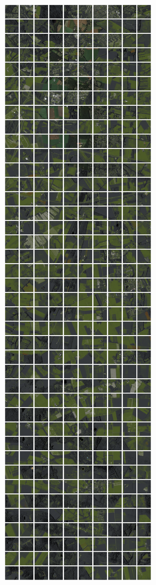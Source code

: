 <html>
<div>
<img src="https://github.com/HakkaTjakka/NL_TILE_MAP/blob/main/18/646/-1060/r.6460.-10600.png" height="44" width="44">
<img src="https://github.com/HakkaTjakka/NL_TILE_MAP/blob/main/18/646/-1060/r.6461.-10600.png" height="44" width="44">
<img src="https://github.com/HakkaTjakka/NL_TILE_MAP/blob/main/18/646/-1060/r.6462.-10600.png" height="44" width="44">
<img src="https://github.com/HakkaTjakka/NL_TILE_MAP/blob/main/18/646/-1060/r.6463.-10600.png" height="44" width="44">
<img src="https://github.com/HakkaTjakka/NL_TILE_MAP/blob/main/18/646/-1060/r.6464.-10600.png" height="44" width="44">
<img src="https://github.com/HakkaTjakka/NL_TILE_MAP/blob/main/18/646/-1060/r.6465.-10600.png" height="44" width="44">
<img src="https://github.com/HakkaTjakka/NL_TILE_MAP/blob/main/18/646/-1060/r.6466.-10600.png" height="44" width="44">
<img src="https://github.com/HakkaTjakka/NL_TILE_MAP/blob/main/18/646/-1060/r.6467.-10600.png" height="44" width="44">
<img src="https://github.com/HakkaTjakka/NL_TILE_MAP/blob/main/18/646/-1060/r.6468.-10600.png" height="44" width="44">
<img src="https://github.com/HakkaTjakka/NL_TILE_MAP/blob/main/18/646/-1060/r.6469.-10600.png" height="44" width="44">
<img src="https://github.com/HakkaTjakka/NL_TILE_MAP/blob/main/18/647/-1060/r.6470.-10600.png" height="44" width="44">
<img src="https://github.com/HakkaTjakka/NL_TILE_MAP/blob/main/18/647/-1060/r.6471.-10600.png" height="44" width="44">
<img src="https://github.com/HakkaTjakka/NL_TILE_MAP/blob/main/18/647/-1060/r.6472.-10600.png" height="44" width="44">
<img src="https://github.com/HakkaTjakka/NL_TILE_MAP/blob/main/18/647/-1060/r.6473.-10600.png" height="44" width="44">
<img src="https://github.com/HakkaTjakka/NL_TILE_MAP/blob/main/18/647/-1060/r.6474.-10600.png" height="44" width="44">
<img src="https://github.com/HakkaTjakka/NL_TILE_MAP/blob/main/18/647/-1060/r.6475.-10600.png" height="44" width="44">
<img src="https://github.com/HakkaTjakka/NL_TILE_MAP/blob/main/18/647/-1060/r.6476.-10600.png" height="44" width="44">
<img src="https://github.com/HakkaTjakka/NL_TILE_MAP/blob/main/18/647/-1060/r.6477.-10600.png" height="44" width="44">
<img src="https://github.com/HakkaTjakka/NL_TILE_MAP/blob/main/18/647/-1060/r.6478.-10600.png" height="44" width="44">
<img src="https://github.com/HakkaTjakka/NL_TILE_MAP/blob/main/18/647/-1060/r.6479.-10600.png" height="44" width="44">
<br>
<img src="https://github.com/HakkaTjakka/NL_TILE_MAP/blob/main/18/646/-1060/r.6460.-10599.png" height="44" width="44">
<img src="https://github.com/HakkaTjakka/NL_TILE_MAP/blob/main/18/646/-1060/r.6461.-10599.png" height="44" width="44">
<img src="https://github.com/HakkaTjakka/NL_TILE_MAP/blob/main/18/646/-1060/r.6462.-10599.png" height="44" width="44">
<img src="https://github.com/HakkaTjakka/NL_TILE_MAP/blob/main/18/646/-1060/r.6463.-10599.png" height="44" width="44">
<img src="https://github.com/HakkaTjakka/NL_TILE_MAP/blob/main/18/646/-1060/r.6464.-10599.png" height="44" width="44">
<img src="https://github.com/HakkaTjakka/NL_TILE_MAP/blob/main/18/646/-1060/r.6465.-10599.png" height="44" width="44">
<img src="https://github.com/HakkaTjakka/NL_TILE_MAP/blob/main/18/646/-1060/r.6466.-10599.png" height="44" width="44">
<img src="https://github.com/HakkaTjakka/NL_TILE_MAP/blob/main/18/646/-1060/r.6467.-10599.png" height="44" width="44">
<img src="https://github.com/HakkaTjakka/NL_TILE_MAP/blob/main/18/646/-1060/r.6468.-10599.png" height="44" width="44">
<img src="https://github.com/HakkaTjakka/NL_TILE_MAP/blob/main/18/646/-1060/r.6469.-10599.png" height="44" width="44">
<img src="https://github.com/HakkaTjakka/NL_TILE_MAP/blob/main/18/647/-1060/r.6470.-10599.png" height="44" width="44">
<img src="https://github.com/HakkaTjakka/NL_TILE_MAP/blob/main/18/647/-1060/r.6471.-10599.png" height="44" width="44">
<img src="https://github.com/HakkaTjakka/NL_TILE_MAP/blob/main/18/647/-1060/r.6472.-10599.png" height="44" width="44">
<img src="https://github.com/HakkaTjakka/NL_TILE_MAP/blob/main/18/647/-1060/r.6473.-10599.png" height="44" width="44">
<img src="https://github.com/HakkaTjakka/NL_TILE_MAP/blob/main/18/647/-1060/r.6474.-10599.png" height="44" width="44">
<img src="https://github.com/HakkaTjakka/NL_TILE_MAP/blob/main/18/647/-1060/r.6475.-10599.png" height="44" width="44">
<img src="https://github.com/HakkaTjakka/NL_TILE_MAP/blob/main/18/647/-1060/r.6476.-10599.png" height="44" width="44">
<img src="https://github.com/HakkaTjakka/NL_TILE_MAP/blob/main/18/647/-1060/r.6477.-10599.png" height="44" width="44">
<img src="https://github.com/HakkaTjakka/NL_TILE_MAP/blob/main/18/647/-1060/r.6478.-10599.png" height="44" width="44">
<img src="https://github.com/HakkaTjakka/NL_TILE_MAP/blob/main/18/647/-1060/r.6479.-10599.png" height="44" width="44">
<br>
<img src="https://github.com/HakkaTjakka/NL_TILE_MAP/blob/main/18/646/-1060/r.6460.-10598.png" height="44" width="44">
<img src="https://github.com/HakkaTjakka/NL_TILE_MAP/blob/main/18/646/-1060/r.6461.-10598.png" height="44" width="44">
<img src="https://github.com/HakkaTjakka/NL_TILE_MAP/blob/main/18/646/-1060/r.6462.-10598.png" height="44" width="44">
<img src="https://github.com/HakkaTjakka/NL_TILE_MAP/blob/main/18/646/-1060/r.6463.-10598.png" height="44" width="44">
<img src="https://github.com/HakkaTjakka/NL_TILE_MAP/blob/main/18/646/-1060/r.6464.-10598.png" height="44" width="44">
<img src="https://github.com/HakkaTjakka/NL_TILE_MAP/blob/main/18/646/-1060/r.6465.-10598.png" height="44" width="44">
<img src="https://github.com/HakkaTjakka/NL_TILE_MAP/blob/main/18/646/-1060/r.6466.-10598.png" height="44" width="44">
<img src="https://github.com/HakkaTjakka/NL_TILE_MAP/blob/main/18/646/-1060/r.6467.-10598.png" height="44" width="44">
<img src="https://github.com/HakkaTjakka/NL_TILE_MAP/blob/main/18/646/-1060/r.6468.-10598.png" height="44" width="44">
<img src="https://github.com/HakkaTjakka/NL_TILE_MAP/blob/main/18/646/-1060/r.6469.-10598.png" height="44" width="44">
<img src="https://github.com/HakkaTjakka/NL_TILE_MAP/blob/main/18/647/-1060/r.6470.-10598.png" height="44" width="44">
<img src="https://github.com/HakkaTjakka/NL_TILE_MAP/blob/main/18/647/-1060/r.6471.-10598.png" height="44" width="44">
<img src="https://github.com/HakkaTjakka/NL_TILE_MAP/blob/main/18/647/-1060/r.6472.-10598.png" height="44" width="44">
<img src="https://github.com/HakkaTjakka/NL_TILE_MAP/blob/main/18/647/-1060/r.6473.-10598.png" height="44" width="44">
<img src="https://github.com/HakkaTjakka/NL_TILE_MAP/blob/main/18/647/-1060/r.6474.-10598.png" height="44" width="44">
<img src="https://github.com/HakkaTjakka/NL_TILE_MAP/blob/main/18/647/-1060/r.6475.-10598.png" height="44" width="44">
<img src="https://github.com/HakkaTjakka/NL_TILE_MAP/blob/main/18/647/-1060/r.6476.-10598.png" height="44" width="44">
<img src="https://github.com/HakkaTjakka/NL_TILE_MAP/blob/main/18/647/-1060/r.6477.-10598.png" height="44" width="44">
<img src="https://github.com/HakkaTjakka/NL_TILE_MAP/blob/main/18/647/-1060/r.6478.-10598.png" height="44" width="44">
<img src="https://github.com/HakkaTjakka/NL_TILE_MAP/blob/main/18/647/-1060/r.6479.-10598.png" height="44" width="44">
<br>
<img src="https://github.com/HakkaTjakka/NL_TILE_MAP/blob/main/18/646/-1060/r.6460.-10597.png" height="44" width="44">
<img src="https://github.com/HakkaTjakka/NL_TILE_MAP/blob/main/18/646/-1060/r.6461.-10597.png" height="44" width="44">
<img src="https://github.com/HakkaTjakka/NL_TILE_MAP/blob/main/18/646/-1060/r.6462.-10597.png" height="44" width="44">
<img src="https://github.com/HakkaTjakka/NL_TILE_MAP/blob/main/18/646/-1060/r.6463.-10597.png" height="44" width="44">
<img src="https://github.com/HakkaTjakka/NL_TILE_MAP/blob/main/18/646/-1060/r.6464.-10597.png" height="44" width="44">
<img src="https://github.com/HakkaTjakka/NL_TILE_MAP/blob/main/18/646/-1060/r.6465.-10597.png" height="44" width="44">
<img src="https://github.com/HakkaTjakka/NL_TILE_MAP/blob/main/18/646/-1060/r.6466.-10597.png" height="44" width="44">
<img src="https://github.com/HakkaTjakka/NL_TILE_MAP/blob/main/18/646/-1060/r.6467.-10597.png" height="44" width="44">
<img src="https://github.com/HakkaTjakka/NL_TILE_MAP/blob/main/18/646/-1060/r.6468.-10597.png" height="44" width="44">
<img src="https://github.com/HakkaTjakka/NL_TILE_MAP/blob/main/18/646/-1060/r.6469.-10597.png" height="44" width="44">
<img src="https://github.com/HakkaTjakka/NL_TILE_MAP/blob/main/18/647/-1060/r.6470.-10597.png" height="44" width="44">
<img src="https://github.com/HakkaTjakka/NL_TILE_MAP/blob/main/18/647/-1060/r.6471.-10597.png" height="44" width="44">
<img src="https://github.com/HakkaTjakka/NL_TILE_MAP/blob/main/18/647/-1060/r.6472.-10597.png" height="44" width="44">
<img src="https://github.com/HakkaTjakka/NL_TILE_MAP/blob/main/18/647/-1060/r.6473.-10597.png" height="44" width="44">
<img src="https://github.com/HakkaTjakka/NL_TILE_MAP/blob/main/18/647/-1060/r.6474.-10597.png" height="44" width="44">
<img src="https://github.com/HakkaTjakka/NL_TILE_MAP/blob/main/18/647/-1060/r.6475.-10597.png" height="44" width="44">
<img src="https://github.com/HakkaTjakka/NL_TILE_MAP/blob/main/18/647/-1060/r.6476.-10597.png" height="44" width="44">
<img src="https://github.com/HakkaTjakka/NL_TILE_MAP/blob/main/18/647/-1060/r.6477.-10597.png" height="44" width="44">
<img src="https://github.com/HakkaTjakka/NL_TILE_MAP/blob/main/18/647/-1060/r.6478.-10597.png" height="44" width="44">
<img src="https://github.com/HakkaTjakka/NL_TILE_MAP/blob/main/18/647/-1060/r.6479.-10597.png" height="44" width="44">
<br>
<img src="https://github.com/HakkaTjakka/NL_TILE_MAP/blob/main/18/646/-1060/r.6460.-10596.png" height="44" width="44">
<img src="https://github.com/HakkaTjakka/NL_TILE_MAP/blob/main/18/646/-1060/r.6461.-10596.png" height="44" width="44">
<img src="https://github.com/HakkaTjakka/NL_TILE_MAP/blob/main/18/646/-1060/r.6462.-10596.png" height="44" width="44">
<img src="https://github.com/HakkaTjakka/NL_TILE_MAP/blob/main/18/646/-1060/r.6463.-10596.png" height="44" width="44">
<img src="https://github.com/HakkaTjakka/NL_TILE_MAP/blob/main/18/646/-1060/r.6464.-10596.png" height="44" width="44">
<img src="https://github.com/HakkaTjakka/NL_TILE_MAP/blob/main/18/646/-1060/r.6465.-10596.png" height="44" width="44">
<img src="https://github.com/HakkaTjakka/NL_TILE_MAP/blob/main/18/646/-1060/r.6466.-10596.png" height="44" width="44">
<img src="https://github.com/HakkaTjakka/NL_TILE_MAP/blob/main/18/646/-1060/r.6467.-10596.png" height="44" width="44">
<img src="https://github.com/HakkaTjakka/NL_TILE_MAP/blob/main/18/646/-1060/r.6468.-10596.png" height="44" width="44">
<img src="https://github.com/HakkaTjakka/NL_TILE_MAP/blob/main/18/646/-1060/r.6469.-10596.png" height="44" width="44">
<img src="https://github.com/HakkaTjakka/NL_TILE_MAP/blob/main/18/647/-1060/r.6470.-10596.png" height="44" width="44">
<img src="https://github.com/HakkaTjakka/NL_TILE_MAP/blob/main/18/647/-1060/r.6471.-10596.png" height="44" width="44">
<img src="https://github.com/HakkaTjakka/NL_TILE_MAP/blob/main/18/647/-1060/r.6472.-10596.png" height="44" width="44">
<img src="https://github.com/HakkaTjakka/NL_TILE_MAP/blob/main/18/647/-1060/r.6473.-10596.png" height="44" width="44">
<img src="https://github.com/HakkaTjakka/NL_TILE_MAP/blob/main/18/647/-1060/r.6474.-10596.png" height="44" width="44">
<img src="https://github.com/HakkaTjakka/NL_TILE_MAP/blob/main/18/647/-1060/r.6475.-10596.png" height="44" width="44">
<img src="https://github.com/HakkaTjakka/NL_TILE_MAP/blob/main/18/647/-1060/r.6476.-10596.png" height="44" width="44">
<img src="https://github.com/HakkaTjakka/NL_TILE_MAP/blob/main/18/647/-1060/r.6477.-10596.png" height="44" width="44">
<img src="https://github.com/HakkaTjakka/NL_TILE_MAP/blob/main/18/647/-1060/r.6478.-10596.png" height="44" width="44">
<img src="https://github.com/HakkaTjakka/NL_TILE_MAP/blob/main/18/647/-1060/r.6479.-10596.png" height="44" width="44">
<br>
<img src="https://github.com/HakkaTjakka/NL_TILE_MAP/blob/main/18/646/-1060/r.6460.-10595.png" height="44" width="44">
<img src="https://github.com/HakkaTjakka/NL_TILE_MAP/blob/main/18/646/-1060/r.6461.-10595.png" height="44" width="44">
<img src="https://github.com/HakkaTjakka/NL_TILE_MAP/blob/main/18/646/-1060/r.6462.-10595.png" height="44" width="44">
<img src="https://github.com/HakkaTjakka/NL_TILE_MAP/blob/main/18/646/-1060/r.6463.-10595.png" height="44" width="44">
<img src="https://github.com/HakkaTjakka/NL_TILE_MAP/blob/main/18/646/-1060/r.6464.-10595.png" height="44" width="44">
<img src="https://github.com/HakkaTjakka/NL_TILE_MAP/blob/main/18/646/-1060/r.6465.-10595.png" height="44" width="44">
<img src="https://github.com/HakkaTjakka/NL_TILE_MAP/blob/main/18/646/-1060/r.6466.-10595.png" height="44" width="44">
<img src="https://github.com/HakkaTjakka/NL_TILE_MAP/blob/main/18/646/-1060/r.6467.-10595.png" height="44" width="44">
<img src="https://github.com/HakkaTjakka/NL_TILE_MAP/blob/main/18/646/-1060/r.6468.-10595.png" height="44" width="44">
<img src="https://github.com/HakkaTjakka/NL_TILE_MAP/blob/main/18/646/-1060/r.6469.-10595.png" height="44" width="44">
<img src="https://github.com/HakkaTjakka/NL_TILE_MAP/blob/main/18/647/-1060/r.6470.-10595.png" height="44" width="44">
<img src="https://github.com/HakkaTjakka/NL_TILE_MAP/blob/main/18/647/-1060/r.6471.-10595.png" height="44" width="44">
<img src="https://github.com/HakkaTjakka/NL_TILE_MAP/blob/main/18/647/-1060/r.6472.-10595.png" height="44" width="44">
<img src="https://github.com/HakkaTjakka/NL_TILE_MAP/blob/main/18/647/-1060/r.6473.-10595.png" height="44" width="44">
<img src="https://github.com/HakkaTjakka/NL_TILE_MAP/blob/main/18/647/-1060/r.6474.-10595.png" height="44" width="44">
<img src="https://github.com/HakkaTjakka/NL_TILE_MAP/blob/main/18/647/-1060/r.6475.-10595.png" height="44" width="44">
<img src="https://github.com/HakkaTjakka/NL_TILE_MAP/blob/main/18/647/-1060/r.6476.-10595.png" height="44" width="44">
<img src="https://github.com/HakkaTjakka/NL_TILE_MAP/blob/main/18/647/-1060/r.6477.-10595.png" height="44" width="44">
<img src="https://github.com/HakkaTjakka/NL_TILE_MAP/blob/main/18/647/-1060/r.6478.-10595.png" height="44" width="44">
<img src="https://github.com/HakkaTjakka/NL_TILE_MAP/blob/main/18/647/-1060/r.6479.-10595.png" height="44" width="44">
<br>
<img src="https://github.com/HakkaTjakka/NL_TILE_MAP/blob/main/18/646/-1060/r.6460.-10594.png" height="44" width="44">
<img src="https://github.com/HakkaTjakka/NL_TILE_MAP/blob/main/18/646/-1060/r.6461.-10594.png" height="44" width="44">
<img src="https://github.com/HakkaTjakka/NL_TILE_MAP/blob/main/18/646/-1060/r.6462.-10594.png" height="44" width="44">
<img src="https://github.com/HakkaTjakka/NL_TILE_MAP/blob/main/18/646/-1060/r.6463.-10594.png" height="44" width="44">
<img src="https://github.com/HakkaTjakka/NL_TILE_MAP/blob/main/18/646/-1060/r.6464.-10594.png" height="44" width="44">
<img src="https://github.com/HakkaTjakka/NL_TILE_MAP/blob/main/18/646/-1060/r.6465.-10594.png" height="44" width="44">
<img src="https://github.com/HakkaTjakka/NL_TILE_MAP/blob/main/18/646/-1060/r.6466.-10594.png" height="44" width="44">
<img src="https://github.com/HakkaTjakka/NL_TILE_MAP/blob/main/18/646/-1060/r.6467.-10594.png" height="44" width="44">
<img src="https://github.com/HakkaTjakka/NL_TILE_MAP/blob/main/18/646/-1060/r.6468.-10594.png" height="44" width="44">
<img src="https://github.com/HakkaTjakka/NL_TILE_MAP/blob/main/18/646/-1060/r.6469.-10594.png" height="44" width="44">
<img src="https://github.com/HakkaTjakka/NL_TILE_MAP/blob/main/18/647/-1060/r.6470.-10594.png" height="44" width="44">
<img src="https://github.com/HakkaTjakka/NL_TILE_MAP/blob/main/18/647/-1060/r.6471.-10594.png" height="44" width="44">
<img src="https://github.com/HakkaTjakka/NL_TILE_MAP/blob/main/18/647/-1060/r.6472.-10594.png" height="44" width="44">
<img src="https://github.com/HakkaTjakka/NL_TILE_MAP/blob/main/18/647/-1060/r.6473.-10594.png" height="44" width="44">
<img src="https://github.com/HakkaTjakka/NL_TILE_MAP/blob/main/18/647/-1060/r.6474.-10594.png" height="44" width="44">
<img src="https://github.com/HakkaTjakka/NL_TILE_MAP/blob/main/18/647/-1060/r.6475.-10594.png" height="44" width="44">
<img src="https://github.com/HakkaTjakka/NL_TILE_MAP/blob/main/18/647/-1060/r.6476.-10594.png" height="44" width="44">
<img src="https://github.com/HakkaTjakka/NL_TILE_MAP/blob/main/18/647/-1060/r.6477.-10594.png" height="44" width="44">
<img src="https://github.com/HakkaTjakka/NL_TILE_MAP/blob/main/18/647/-1060/r.6478.-10594.png" height="44" width="44">
<img src="https://github.com/HakkaTjakka/NL_TILE_MAP/blob/main/18/647/-1060/r.6479.-10594.png" height="44" width="44">
<br>
<img src="https://github.com/HakkaTjakka/NL_TILE_MAP/blob/main/18/646/-1060/r.6460.-10593.png" height="44" width="44">
<img src="https://github.com/HakkaTjakka/NL_TILE_MAP/blob/main/18/646/-1060/r.6461.-10593.png" height="44" width="44">
<img src="https://github.com/HakkaTjakka/NL_TILE_MAP/blob/main/18/646/-1060/r.6462.-10593.png" height="44" width="44">
<img src="https://github.com/HakkaTjakka/NL_TILE_MAP/blob/main/18/646/-1060/r.6463.-10593.png" height="44" width="44">
<img src="https://github.com/HakkaTjakka/NL_TILE_MAP/blob/main/18/646/-1060/r.6464.-10593.png" height="44" width="44">
<img src="https://github.com/HakkaTjakka/NL_TILE_MAP/blob/main/18/646/-1060/r.6465.-10593.png" height="44" width="44">
<img src="https://github.com/HakkaTjakka/NL_TILE_MAP/blob/main/18/646/-1060/r.6466.-10593.png" height="44" width="44">
<img src="https://github.com/HakkaTjakka/NL_TILE_MAP/blob/main/18/646/-1060/r.6467.-10593.png" height="44" width="44">
<img src="https://github.com/HakkaTjakka/NL_TILE_MAP/blob/main/18/646/-1060/r.6468.-10593.png" height="44" width="44">
<img src="https://github.com/HakkaTjakka/NL_TILE_MAP/blob/main/18/646/-1060/r.6469.-10593.png" height="44" width="44">
<img src="https://github.com/HakkaTjakka/NL_TILE_MAP/blob/main/18/647/-1060/r.6470.-10593.png" height="44" width="44">
<img src="https://github.com/HakkaTjakka/NL_TILE_MAP/blob/main/18/647/-1060/r.6471.-10593.png" height="44" width="44">
<img src="https://github.com/HakkaTjakka/NL_TILE_MAP/blob/main/18/647/-1060/r.6472.-10593.png" height="44" width="44">
<img src="https://github.com/HakkaTjakka/NL_TILE_MAP/blob/main/18/647/-1060/r.6473.-10593.png" height="44" width="44">
<img src="https://github.com/HakkaTjakka/NL_TILE_MAP/blob/main/18/647/-1060/r.6474.-10593.png" height="44" width="44">
<img src="https://github.com/HakkaTjakka/NL_TILE_MAP/blob/main/18/647/-1060/r.6475.-10593.png" height="44" width="44">
<img src="https://github.com/HakkaTjakka/NL_TILE_MAP/blob/main/18/647/-1060/r.6476.-10593.png" height="44" width="44">
<img src="https://github.com/HakkaTjakka/NL_TILE_MAP/blob/main/18/647/-1060/r.6477.-10593.png" height="44" width="44">
<img src="https://github.com/HakkaTjakka/NL_TILE_MAP/blob/main/18/647/-1060/r.6478.-10593.png" height="44" width="44">
<img src="https://github.com/HakkaTjakka/NL_TILE_MAP/blob/main/18/647/-1060/r.6479.-10593.png" height="44" width="44">
<br>
<img src="https://github.com/HakkaTjakka/NL_TILE_MAP/blob/main/18/646/-1060/r.6460.-10592.png" height="44" width="44">
<img src="https://github.com/HakkaTjakka/NL_TILE_MAP/blob/main/18/646/-1060/r.6461.-10592.png" height="44" width="44">
<img src="https://github.com/HakkaTjakka/NL_TILE_MAP/blob/main/18/646/-1060/r.6462.-10592.png" height="44" width="44">
<img src="https://github.com/HakkaTjakka/NL_TILE_MAP/blob/main/18/646/-1060/r.6463.-10592.png" height="44" width="44">
<img src="https://github.com/HakkaTjakka/NL_TILE_MAP/blob/main/18/646/-1060/r.6464.-10592.png" height="44" width="44">
<img src="https://github.com/HakkaTjakka/NL_TILE_MAP/blob/main/18/646/-1060/r.6465.-10592.png" height="44" width="44">
<img src="https://github.com/HakkaTjakka/NL_TILE_MAP/blob/main/18/646/-1060/r.6466.-10592.png" height="44" width="44">
<img src="https://github.com/HakkaTjakka/NL_TILE_MAP/blob/main/18/646/-1060/r.6467.-10592.png" height="44" width="44">
<img src="https://github.com/HakkaTjakka/NL_TILE_MAP/blob/main/18/646/-1060/r.6468.-10592.png" height="44" width="44">
<img src="https://github.com/HakkaTjakka/NL_TILE_MAP/blob/main/18/646/-1060/r.6469.-10592.png" height="44" width="44">
<img src="https://github.com/HakkaTjakka/NL_TILE_MAP/blob/main/18/647/-1060/r.6470.-10592.png" height="44" width="44">
<img src="https://github.com/HakkaTjakka/NL_TILE_MAP/blob/main/18/647/-1060/r.6471.-10592.png" height="44" width="44">
<img src="https://github.com/HakkaTjakka/NL_TILE_MAP/blob/main/18/647/-1060/r.6472.-10592.png" height="44" width="44">
<img src="https://github.com/HakkaTjakka/NL_TILE_MAP/blob/main/18/647/-1060/r.6473.-10592.png" height="44" width="44">
<img src="https://github.com/HakkaTjakka/NL_TILE_MAP/blob/main/18/647/-1060/r.6474.-10592.png" height="44" width="44">
<img src="https://github.com/HakkaTjakka/NL_TILE_MAP/blob/main/18/647/-1060/r.6475.-10592.png" height="44" width="44">
<img src="https://github.com/HakkaTjakka/NL_TILE_MAP/blob/main/18/647/-1060/r.6476.-10592.png" height="44" width="44">
<img src="https://github.com/HakkaTjakka/NL_TILE_MAP/blob/main/18/647/-1060/r.6477.-10592.png" height="44" width="44">
<img src="https://github.com/HakkaTjakka/NL_TILE_MAP/blob/main/18/647/-1060/r.6478.-10592.png" height="44" width="44">
<img src="https://github.com/HakkaTjakka/NL_TILE_MAP/blob/main/18/647/-1060/r.6479.-10592.png" height="44" width="44">
<br>
<img src="https://github.com/HakkaTjakka/NL_TILE_MAP/blob/main/18/646/-1060/r.6460.-10591.png" height="44" width="44">
<img src="https://github.com/HakkaTjakka/NL_TILE_MAP/blob/main/18/646/-1060/r.6461.-10591.png" height="44" width="44">
<img src="https://github.com/HakkaTjakka/NL_TILE_MAP/blob/main/18/646/-1060/r.6462.-10591.png" height="44" width="44">
<img src="https://github.com/HakkaTjakka/NL_TILE_MAP/blob/main/18/646/-1060/r.6463.-10591.png" height="44" width="44">
<img src="https://github.com/HakkaTjakka/NL_TILE_MAP/blob/main/18/646/-1060/r.6464.-10591.png" height="44" width="44">
<img src="https://github.com/HakkaTjakka/NL_TILE_MAP/blob/main/18/646/-1060/r.6465.-10591.png" height="44" width="44">
<img src="https://github.com/HakkaTjakka/NL_TILE_MAP/blob/main/18/646/-1060/r.6466.-10591.png" height="44" width="44">
<img src="https://github.com/HakkaTjakka/NL_TILE_MAP/blob/main/18/646/-1060/r.6467.-10591.png" height="44" width="44">
<img src="https://github.com/HakkaTjakka/NL_TILE_MAP/blob/main/18/646/-1060/r.6468.-10591.png" height="44" width="44">
<img src="https://github.com/HakkaTjakka/NL_TILE_MAP/blob/main/18/646/-1060/r.6469.-10591.png" height="44" width="44">
<img src="https://github.com/HakkaTjakka/NL_TILE_MAP/blob/main/18/647/-1060/r.6470.-10591.png" height="44" width="44">
<img src="https://github.com/HakkaTjakka/NL_TILE_MAP/blob/main/18/647/-1060/r.6471.-10591.png" height="44" width="44">
<img src="https://github.com/HakkaTjakka/NL_TILE_MAP/blob/main/18/647/-1060/r.6472.-10591.png" height="44" width="44">
<img src="https://github.com/HakkaTjakka/NL_TILE_MAP/blob/main/18/647/-1060/r.6473.-10591.png" height="44" width="44">
<img src="https://github.com/HakkaTjakka/NL_TILE_MAP/blob/main/18/647/-1060/r.6474.-10591.png" height="44" width="44">
<img src="https://github.com/HakkaTjakka/NL_TILE_MAP/blob/main/18/647/-1060/r.6475.-10591.png" height="44" width="44">
<img src="https://github.com/HakkaTjakka/NL_TILE_MAP/blob/main/18/647/-1060/r.6476.-10591.png" height="44" width="44">
<img src="https://github.com/HakkaTjakka/NL_TILE_MAP/blob/main/18/647/-1060/r.6477.-10591.png" height="44" width="44">
<img src="https://github.com/HakkaTjakka/NL_TILE_MAP/blob/main/18/647/-1060/r.6478.-10591.png" height="44" width="44">
<img src="https://github.com/HakkaTjakka/NL_TILE_MAP/blob/main/18/647/-1060/r.6479.-10591.png" height="44" width="44">
<br>
<img src="https://github.com/HakkaTjakka/NL_TILE_MAP/blob/main/18/646/-1059/r.6460.-10590.png" height="44" width="44">
<img src="https://github.com/HakkaTjakka/NL_TILE_MAP/blob/main/18/646/-1059/r.6461.-10590.png" height="44" width="44">
<img src="https://github.com/HakkaTjakka/NL_TILE_MAP/blob/main/18/646/-1059/r.6462.-10590.png" height="44" width="44">
<img src="https://github.com/HakkaTjakka/NL_TILE_MAP/blob/main/18/646/-1059/r.6463.-10590.png" height="44" width="44">
<img src="https://github.com/HakkaTjakka/NL_TILE_MAP/blob/main/18/646/-1059/r.6464.-10590.png" height="44" width="44">
<img src="https://github.com/HakkaTjakka/NL_TILE_MAP/blob/main/18/646/-1059/r.6465.-10590.png" height="44" width="44">
<img src="https://github.com/HakkaTjakka/NL_TILE_MAP/blob/main/18/646/-1059/r.6466.-10590.png" height="44" width="44">
<img src="https://github.com/HakkaTjakka/NL_TILE_MAP/blob/main/18/646/-1059/r.6467.-10590.png" height="44" width="44">
<img src="https://github.com/HakkaTjakka/NL_TILE_MAP/blob/main/18/646/-1059/r.6468.-10590.png" height="44" width="44">
<img src="https://github.com/HakkaTjakka/NL_TILE_MAP/blob/main/18/646/-1059/r.6469.-10590.png" height="44" width="44">
<img src="https://github.com/HakkaTjakka/NL_TILE_MAP/blob/main/18/647/-1059/r.6470.-10590.png" height="44" width="44">
<img src="https://github.com/HakkaTjakka/NL_TILE_MAP/blob/main/18/647/-1059/r.6471.-10590.png" height="44" width="44">
<img src="https://github.com/HakkaTjakka/NL_TILE_MAP/blob/main/18/647/-1059/r.6472.-10590.png" height="44" width="44">
<img src="https://github.com/HakkaTjakka/NL_TILE_MAP/blob/main/18/647/-1059/r.6473.-10590.png" height="44" width="44">
<img src="https://github.com/HakkaTjakka/NL_TILE_MAP/blob/main/18/647/-1059/r.6474.-10590.png" height="44" width="44">
<img src="https://github.com/HakkaTjakka/NL_TILE_MAP/blob/main/18/647/-1059/r.6475.-10590.png" height="44" width="44">
<img src="https://github.com/HakkaTjakka/NL_TILE_MAP/blob/main/18/647/-1059/r.6476.-10590.png" height="44" width="44">
<img src="https://github.com/HakkaTjakka/NL_TILE_MAP/blob/main/18/647/-1059/r.6477.-10590.png" height="44" width="44">
<img src="https://github.com/HakkaTjakka/NL_TILE_MAP/blob/main/18/647/-1059/r.6478.-10590.png" height="44" width="44">
<img src="https://github.com/HakkaTjakka/NL_TILE_MAP/blob/main/18/647/-1059/r.6479.-10590.png" height="44" width="44">
<br>
<img src="https://github.com/HakkaTjakka/NL_TILE_MAP/blob/main/18/646/-1059/r.6460.-10589.png" height="44" width="44">
<img src="https://github.com/HakkaTjakka/NL_TILE_MAP/blob/main/18/646/-1059/r.6461.-10589.png" height="44" width="44">
<img src="https://github.com/HakkaTjakka/NL_TILE_MAP/blob/main/18/646/-1059/r.6462.-10589.png" height="44" width="44">
<img src="https://github.com/HakkaTjakka/NL_TILE_MAP/blob/main/18/646/-1059/r.6463.-10589.png" height="44" width="44">
<img src="https://github.com/HakkaTjakka/NL_TILE_MAP/blob/main/18/646/-1059/r.6464.-10589.png" height="44" width="44">
<img src="https://github.com/HakkaTjakka/NL_TILE_MAP/blob/main/18/646/-1059/r.6465.-10589.png" height="44" width="44">
<img src="https://github.com/HakkaTjakka/NL_TILE_MAP/blob/main/18/646/-1059/r.6466.-10589.png" height="44" width="44">
<img src="https://github.com/HakkaTjakka/NL_TILE_MAP/blob/main/18/646/-1059/r.6467.-10589.png" height="44" width="44">
<img src="https://github.com/HakkaTjakka/NL_TILE_MAP/blob/main/18/646/-1059/r.6468.-10589.png" height="44" width="44">
<img src="https://github.com/HakkaTjakka/NL_TILE_MAP/blob/main/18/646/-1059/r.6469.-10589.png" height="44" width="44">
<img src="https://github.com/HakkaTjakka/NL_TILE_MAP/blob/main/18/647/-1059/r.6470.-10589.png" height="44" width="44">
<img src="https://github.com/HakkaTjakka/NL_TILE_MAP/blob/main/18/647/-1059/r.6471.-10589.png" height="44" width="44">
<img src="https://github.com/HakkaTjakka/NL_TILE_MAP/blob/main/18/647/-1059/r.6472.-10589.png" height="44" width="44">
<img src="https://github.com/HakkaTjakka/NL_TILE_MAP/blob/main/18/647/-1059/r.6473.-10589.png" height="44" width="44">
<img src="https://github.com/HakkaTjakka/NL_TILE_MAP/blob/main/18/647/-1059/r.6474.-10589.png" height="44" width="44">
<img src="https://github.com/HakkaTjakka/NL_TILE_MAP/blob/main/18/647/-1059/r.6475.-10589.png" height="44" width="44">
<img src="https://github.com/HakkaTjakka/NL_TILE_MAP/blob/main/18/647/-1059/r.6476.-10589.png" height="44" width="44">
<img src="https://github.com/HakkaTjakka/NL_TILE_MAP/blob/main/18/647/-1059/r.6477.-10589.png" height="44" width="44">
<img src="https://github.com/HakkaTjakka/NL_TILE_MAP/blob/main/18/647/-1059/r.6478.-10589.png" height="44" width="44">
<img src="https://github.com/HakkaTjakka/NL_TILE_MAP/blob/main/18/647/-1059/r.6479.-10589.png" height="44" width="44">
<br>
<img src="https://github.com/HakkaTjakka/NL_TILE_MAP/blob/main/18/646/-1059/r.6460.-10588.png" height="44" width="44">
<img src="https://github.com/HakkaTjakka/NL_TILE_MAP/blob/main/18/646/-1059/r.6461.-10588.png" height="44" width="44">
<img src="https://github.com/HakkaTjakka/NL_TILE_MAP/blob/main/18/646/-1059/r.6462.-10588.png" height="44" width="44">
<img src="https://github.com/HakkaTjakka/NL_TILE_MAP/blob/main/18/646/-1059/r.6463.-10588.png" height="44" width="44">
<img src="https://github.com/HakkaTjakka/NL_TILE_MAP/blob/main/18/646/-1059/r.6464.-10588.png" height="44" width="44">
<img src="https://github.com/HakkaTjakka/NL_TILE_MAP/blob/main/18/646/-1059/r.6465.-10588.png" height="44" width="44">
<img src="https://github.com/HakkaTjakka/NL_TILE_MAP/blob/main/18/646/-1059/r.6466.-10588.png" height="44" width="44">
<img src="https://github.com/HakkaTjakka/NL_TILE_MAP/blob/main/18/646/-1059/r.6467.-10588.png" height="44" width="44">
<img src="https://github.com/HakkaTjakka/NL_TILE_MAP/blob/main/18/646/-1059/r.6468.-10588.png" height="44" width="44">
<img src="https://github.com/HakkaTjakka/NL_TILE_MAP/blob/main/18/646/-1059/r.6469.-10588.png" height="44" width="44">
<img src="https://github.com/HakkaTjakka/NL_TILE_MAP/blob/main/18/647/-1059/r.6470.-10588.png" height="44" width="44">
<img src="https://github.com/HakkaTjakka/NL_TILE_MAP/blob/main/18/647/-1059/r.6471.-10588.png" height="44" width="44">
<img src="https://github.com/HakkaTjakka/NL_TILE_MAP/blob/main/18/647/-1059/r.6472.-10588.png" height="44" width="44">
<img src="https://github.com/HakkaTjakka/NL_TILE_MAP/blob/main/18/647/-1059/r.6473.-10588.png" height="44" width="44">
<img src="https://github.com/HakkaTjakka/NL_TILE_MAP/blob/main/18/647/-1059/r.6474.-10588.png" height="44" width="44">
<img src="https://github.com/HakkaTjakka/NL_TILE_MAP/blob/main/18/647/-1059/r.6475.-10588.png" height="44" width="44">
<img src="https://github.com/HakkaTjakka/NL_TILE_MAP/blob/main/18/647/-1059/r.6476.-10588.png" height="44" width="44">
<img src="https://github.com/HakkaTjakka/NL_TILE_MAP/blob/main/18/647/-1059/r.6477.-10588.png" height="44" width="44">
<img src="https://github.com/HakkaTjakka/NL_TILE_MAP/blob/main/18/647/-1059/r.6478.-10588.png" height="44" width="44">
<img src="https://github.com/HakkaTjakka/NL_TILE_MAP/blob/main/18/647/-1059/r.6479.-10588.png" height="44" width="44">
<br>
<img src="https://github.com/HakkaTjakka/NL_TILE_MAP/blob/main/18/646/-1059/r.6460.-10587.png" height="44" width="44">
<img src="https://github.com/HakkaTjakka/NL_TILE_MAP/blob/main/18/646/-1059/r.6461.-10587.png" height="44" width="44">
<img src="https://github.com/HakkaTjakka/NL_TILE_MAP/blob/main/18/646/-1059/r.6462.-10587.png" height="44" width="44">
<img src="https://github.com/HakkaTjakka/NL_TILE_MAP/blob/main/18/646/-1059/r.6463.-10587.png" height="44" width="44">
<img src="https://github.com/HakkaTjakka/NL_TILE_MAP/blob/main/18/646/-1059/r.6464.-10587.png" height="44" width="44">
<img src="https://github.com/HakkaTjakka/NL_TILE_MAP/blob/main/18/646/-1059/r.6465.-10587.png" height="44" width="44">
<img src="https://github.com/HakkaTjakka/NL_TILE_MAP/blob/main/18/646/-1059/r.6466.-10587.png" height="44" width="44">
<img src="https://github.com/HakkaTjakka/NL_TILE_MAP/blob/main/18/646/-1059/r.6467.-10587.png" height="44" width="44">
<img src="https://github.com/HakkaTjakka/NL_TILE_MAP/blob/main/18/646/-1059/r.6468.-10587.png" height="44" width="44">
<img src="https://github.com/HakkaTjakka/NL_TILE_MAP/blob/main/18/646/-1059/r.6469.-10587.png" height="44" width="44">
<img src="https://github.com/HakkaTjakka/NL_TILE_MAP/blob/main/18/647/-1059/r.6470.-10587.png" height="44" width="44">
<img src="https://github.com/HakkaTjakka/NL_TILE_MAP/blob/main/18/647/-1059/r.6471.-10587.png" height="44" width="44">
<img src="https://github.com/HakkaTjakka/NL_TILE_MAP/blob/main/18/647/-1059/r.6472.-10587.png" height="44" width="44">
<img src="https://github.com/HakkaTjakka/NL_TILE_MAP/blob/main/18/647/-1059/r.6473.-10587.png" height="44" width="44">
<img src="https://github.com/HakkaTjakka/NL_TILE_MAP/blob/main/18/647/-1059/r.6474.-10587.png" height="44" width="44">
<img src="https://github.com/HakkaTjakka/NL_TILE_MAP/blob/main/18/647/-1059/r.6475.-10587.png" height="44" width="44">
<img src="https://github.com/HakkaTjakka/NL_TILE_MAP/blob/main/18/647/-1059/r.6476.-10587.png" height="44" width="44">
<img src="https://github.com/HakkaTjakka/NL_TILE_MAP/blob/main/18/647/-1059/r.6477.-10587.png" height="44" width="44">
<img src="https://github.com/HakkaTjakka/NL_TILE_MAP/blob/main/18/647/-1059/r.6478.-10587.png" height="44" width="44">
<img src="https://github.com/HakkaTjakka/NL_TILE_MAP/blob/main/18/647/-1059/r.6479.-10587.png" height="44" width="44">
<br>
<img src="https://github.com/HakkaTjakka/NL_TILE_MAP/blob/main/18/646/-1059/r.6460.-10586.png" height="44" width="44">
<img src="https://github.com/HakkaTjakka/NL_TILE_MAP/blob/main/18/646/-1059/r.6461.-10586.png" height="44" width="44">
<img src="https://github.com/HakkaTjakka/NL_TILE_MAP/blob/main/18/646/-1059/r.6462.-10586.png" height="44" width="44">
<img src="https://github.com/HakkaTjakka/NL_TILE_MAP/blob/main/18/646/-1059/r.6463.-10586.png" height="44" width="44">
<img src="https://github.com/HakkaTjakka/NL_TILE_MAP/blob/main/18/646/-1059/r.6464.-10586.png" height="44" width="44">
<img src="https://github.com/HakkaTjakka/NL_TILE_MAP/blob/main/18/646/-1059/r.6465.-10586.png" height="44" width="44">
<img src="https://github.com/HakkaTjakka/NL_TILE_MAP/blob/main/18/646/-1059/r.6466.-10586.png" height="44" width="44">
<img src="https://github.com/HakkaTjakka/NL_TILE_MAP/blob/main/18/646/-1059/r.6467.-10586.png" height="44" width="44">
<img src="https://github.com/HakkaTjakka/NL_TILE_MAP/blob/main/18/646/-1059/r.6468.-10586.png" height="44" width="44">
<img src="https://github.com/HakkaTjakka/NL_TILE_MAP/blob/main/18/646/-1059/r.6469.-10586.png" height="44" width="44">
<img src="https://github.com/HakkaTjakka/NL_TILE_MAP/blob/main/18/647/-1059/r.6470.-10586.png" height="44" width="44">
<img src="https://github.com/HakkaTjakka/NL_TILE_MAP/blob/main/18/647/-1059/r.6471.-10586.png" height="44" width="44">
<img src="https://github.com/HakkaTjakka/NL_TILE_MAP/blob/main/18/647/-1059/r.6472.-10586.png" height="44" width="44">
<img src="https://github.com/HakkaTjakka/NL_TILE_MAP/blob/main/18/647/-1059/r.6473.-10586.png" height="44" width="44">
<img src="https://github.com/HakkaTjakka/NL_TILE_MAP/blob/main/18/647/-1059/r.6474.-10586.png" height="44" width="44">
<img src="https://github.com/HakkaTjakka/NL_TILE_MAP/blob/main/18/647/-1059/r.6475.-10586.png" height="44" width="44">
<img src="https://github.com/HakkaTjakka/NL_TILE_MAP/blob/main/18/647/-1059/r.6476.-10586.png" height="44" width="44">
<img src="https://github.com/HakkaTjakka/NL_TILE_MAP/blob/main/18/647/-1059/r.6477.-10586.png" height="44" width="44">
<img src="https://github.com/HakkaTjakka/NL_TILE_MAP/blob/main/18/647/-1059/r.6478.-10586.png" height="44" width="44">
<img src="https://github.com/HakkaTjakka/NL_TILE_MAP/blob/main/18/647/-1059/r.6479.-10586.png" height="44" width="44">
<br>
<img src="https://github.com/HakkaTjakka/NL_TILE_MAP/blob/main/18/646/-1059/r.6460.-10585.png" height="44" width="44">
<img src="https://github.com/HakkaTjakka/NL_TILE_MAP/blob/main/18/646/-1059/r.6461.-10585.png" height="44" width="44">
<img src="https://github.com/HakkaTjakka/NL_TILE_MAP/blob/main/18/646/-1059/r.6462.-10585.png" height="44" width="44">
<img src="https://github.com/HakkaTjakka/NL_TILE_MAP/blob/main/18/646/-1059/r.6463.-10585.png" height="44" width="44">
<img src="https://github.com/HakkaTjakka/NL_TILE_MAP/blob/main/18/646/-1059/r.6464.-10585.png" height="44" width="44">
<img src="https://github.com/HakkaTjakka/NL_TILE_MAP/blob/main/18/646/-1059/r.6465.-10585.png" height="44" width="44">
<img src="https://github.com/HakkaTjakka/NL_TILE_MAP/blob/main/18/646/-1059/r.6466.-10585.png" height="44" width="44">
<img src="https://github.com/HakkaTjakka/NL_TILE_MAP/blob/main/18/646/-1059/r.6467.-10585.png" height="44" width="44">
<img src="https://github.com/HakkaTjakka/NL_TILE_MAP/blob/main/18/646/-1059/r.6468.-10585.png" height="44" width="44">
<img src="https://github.com/HakkaTjakka/NL_TILE_MAP/blob/main/18/646/-1059/r.6469.-10585.png" height="44" width="44">
<img src="https://github.com/HakkaTjakka/NL_TILE_MAP/blob/main/18/647/-1059/r.6470.-10585.png" height="44" width="44">
<img src="https://github.com/HakkaTjakka/NL_TILE_MAP/blob/main/18/647/-1059/r.6471.-10585.png" height="44" width="44">
<img src="https://github.com/HakkaTjakka/NL_TILE_MAP/blob/main/18/647/-1059/r.6472.-10585.png" height="44" width="44">
<img src="https://github.com/HakkaTjakka/NL_TILE_MAP/blob/main/18/647/-1059/r.6473.-10585.png" height="44" width="44">
<img src="https://github.com/HakkaTjakka/NL_TILE_MAP/blob/main/18/647/-1059/r.6474.-10585.png" height="44" width="44">
<img src="https://github.com/HakkaTjakka/NL_TILE_MAP/blob/main/18/647/-1059/r.6475.-10585.png" height="44" width="44">
<img src="https://github.com/HakkaTjakka/NL_TILE_MAP/blob/main/18/647/-1059/r.6476.-10585.png" height="44" width="44">
<img src="https://github.com/HakkaTjakka/NL_TILE_MAP/blob/main/18/647/-1059/r.6477.-10585.png" height="44" width="44">
<img src="https://github.com/HakkaTjakka/NL_TILE_MAP/blob/main/18/647/-1059/r.6478.-10585.png" height="44" width="44">
<img src="https://github.com/HakkaTjakka/NL_TILE_MAP/blob/main/18/647/-1059/r.6479.-10585.png" height="44" width="44">
<br>
<img src="https://github.com/HakkaTjakka/NL_TILE_MAP/blob/main/18/646/-1059/r.6460.-10584.png" height="44" width="44">
<img src="https://github.com/HakkaTjakka/NL_TILE_MAP/blob/main/18/646/-1059/r.6461.-10584.png" height="44" width="44">
<img src="https://github.com/HakkaTjakka/NL_TILE_MAP/blob/main/18/646/-1059/r.6462.-10584.png" height="44" width="44">
<img src="https://github.com/HakkaTjakka/NL_TILE_MAP/blob/main/18/646/-1059/r.6463.-10584.png" height="44" width="44">
<img src="https://github.com/HakkaTjakka/NL_TILE_MAP/blob/main/18/646/-1059/r.6464.-10584.png" height="44" width="44">
<img src="https://github.com/HakkaTjakka/NL_TILE_MAP/blob/main/18/646/-1059/r.6465.-10584.png" height="44" width="44">
<img src="https://github.com/HakkaTjakka/NL_TILE_MAP/blob/main/18/646/-1059/r.6466.-10584.png" height="44" width="44">
<img src="https://github.com/HakkaTjakka/NL_TILE_MAP/blob/main/18/646/-1059/r.6467.-10584.png" height="44" width="44">
<img src="https://github.com/HakkaTjakka/NL_TILE_MAP/blob/main/18/646/-1059/r.6468.-10584.png" height="44" width="44">
<img src="https://github.com/HakkaTjakka/NL_TILE_MAP/blob/main/18/646/-1059/r.6469.-10584.png" height="44" width="44">
<img src="https://github.com/HakkaTjakka/NL_TILE_MAP/blob/main/18/647/-1059/r.6470.-10584.png" height="44" width="44">
<img src="https://github.com/HakkaTjakka/NL_TILE_MAP/blob/main/18/647/-1059/r.6471.-10584.png" height="44" width="44">
<img src="https://github.com/HakkaTjakka/NL_TILE_MAP/blob/main/18/647/-1059/r.6472.-10584.png" height="44" width="44">
<img src="https://github.com/HakkaTjakka/NL_TILE_MAP/blob/main/18/647/-1059/r.6473.-10584.png" height="44" width="44">
<img src="https://github.com/HakkaTjakka/NL_TILE_MAP/blob/main/18/647/-1059/r.6474.-10584.png" height="44" width="44">
<img src="https://github.com/HakkaTjakka/NL_TILE_MAP/blob/main/18/647/-1059/r.6475.-10584.png" height="44" width="44">
<img src="https://github.com/HakkaTjakka/NL_TILE_MAP/blob/main/18/647/-1059/r.6476.-10584.png" height="44" width="44">
<img src="https://github.com/HakkaTjakka/NL_TILE_MAP/blob/main/18/647/-1059/r.6477.-10584.png" height="44" width="44">
<img src="https://github.com/HakkaTjakka/NL_TILE_MAP/blob/main/18/647/-1059/r.6478.-10584.png" height="44" width="44">
<img src="https://github.com/HakkaTjakka/NL_TILE_MAP/blob/main/18/647/-1059/r.6479.-10584.png" height="44" width="44">
<br>
<img src="https://github.com/HakkaTjakka/NL_TILE_MAP/blob/main/18/646/-1059/r.6460.-10583.png" height="44" width="44">
<img src="https://github.com/HakkaTjakka/NL_TILE_MAP/blob/main/18/646/-1059/r.6461.-10583.png" height="44" width="44">
<img src="https://github.com/HakkaTjakka/NL_TILE_MAP/blob/main/18/646/-1059/r.6462.-10583.png" height="44" width="44">
<img src="https://github.com/HakkaTjakka/NL_TILE_MAP/blob/main/18/646/-1059/r.6463.-10583.png" height="44" width="44">
<img src="https://github.com/HakkaTjakka/NL_TILE_MAP/blob/main/18/646/-1059/r.6464.-10583.png" height="44" width="44">
<img src="https://github.com/HakkaTjakka/NL_TILE_MAP/blob/main/18/646/-1059/r.6465.-10583.png" height="44" width="44">
<img src="https://github.com/HakkaTjakka/NL_TILE_MAP/blob/main/18/646/-1059/r.6466.-10583.png" height="44" width="44">
<img src="https://github.com/HakkaTjakka/NL_TILE_MAP/blob/main/18/646/-1059/r.6467.-10583.png" height="44" width="44">
<img src="https://github.com/HakkaTjakka/NL_TILE_MAP/blob/main/18/646/-1059/r.6468.-10583.png" height="44" width="44">
<img src="https://github.com/HakkaTjakka/NL_TILE_MAP/blob/main/18/646/-1059/r.6469.-10583.png" height="44" width="44">
<img src="https://github.com/HakkaTjakka/NL_TILE_MAP/blob/main/18/647/-1059/r.6470.-10583.png" height="44" width="44">
<img src="https://github.com/HakkaTjakka/NL_TILE_MAP/blob/main/18/647/-1059/r.6471.-10583.png" height="44" width="44">
<img src="https://github.com/HakkaTjakka/NL_TILE_MAP/blob/main/18/647/-1059/r.6472.-10583.png" height="44" width="44">
<img src="https://github.com/HakkaTjakka/NL_TILE_MAP/blob/main/18/647/-1059/r.6473.-10583.png" height="44" width="44">
<img src="https://github.com/HakkaTjakka/NL_TILE_MAP/blob/main/18/647/-1059/r.6474.-10583.png" height="44" width="44">
<img src="https://github.com/HakkaTjakka/NL_TILE_MAP/blob/main/18/647/-1059/r.6475.-10583.png" height="44" width="44">
<img src="https://github.com/HakkaTjakka/NL_TILE_MAP/blob/main/18/647/-1059/r.6476.-10583.png" height="44" width="44">
<img src="https://github.com/HakkaTjakka/NL_TILE_MAP/blob/main/18/647/-1059/r.6477.-10583.png" height="44" width="44">
<img src="https://github.com/HakkaTjakka/NL_TILE_MAP/blob/main/18/647/-1059/r.6478.-10583.png" height="44" width="44">
<img src="https://github.com/HakkaTjakka/NL_TILE_MAP/blob/main/18/647/-1059/r.6479.-10583.png" height="44" width="44">
<br>
<img src="https://github.com/HakkaTjakka/NL_TILE_MAP/blob/main/18/646/-1059/r.6460.-10582.png" height="44" width="44">
<img src="https://github.com/HakkaTjakka/NL_TILE_MAP/blob/main/18/646/-1059/r.6461.-10582.png" height="44" width="44">
<img src="https://github.com/HakkaTjakka/NL_TILE_MAP/blob/main/18/646/-1059/r.6462.-10582.png" height="44" width="44">
<img src="https://github.com/HakkaTjakka/NL_TILE_MAP/blob/main/18/646/-1059/r.6463.-10582.png" height="44" width="44">
<img src="https://github.com/HakkaTjakka/NL_TILE_MAP/blob/main/18/646/-1059/r.6464.-10582.png" height="44" width="44">
<img src="https://github.com/HakkaTjakka/NL_TILE_MAP/blob/main/18/646/-1059/r.6465.-10582.png" height="44" width="44">
<img src="https://github.com/HakkaTjakka/NL_TILE_MAP/blob/main/18/646/-1059/r.6466.-10582.png" height="44" width="44">
<img src="https://github.com/HakkaTjakka/NL_TILE_MAP/blob/main/18/646/-1059/r.6467.-10582.png" height="44" width="44">
<img src="https://github.com/HakkaTjakka/NL_TILE_MAP/blob/main/18/646/-1059/r.6468.-10582.png" height="44" width="44">
<img src="https://github.com/HakkaTjakka/NL_TILE_MAP/blob/main/18/646/-1059/r.6469.-10582.png" height="44" width="44">
<img src="https://github.com/HakkaTjakka/NL_TILE_MAP/blob/main/18/647/-1059/r.6470.-10582.png" height="44" width="44">
<img src="https://github.com/HakkaTjakka/NL_TILE_MAP/blob/main/18/647/-1059/r.6471.-10582.png" height="44" width="44">
<img src="https://github.com/HakkaTjakka/NL_TILE_MAP/blob/main/18/647/-1059/r.6472.-10582.png" height="44" width="44">
<img src="https://github.com/HakkaTjakka/NL_TILE_MAP/blob/main/18/647/-1059/r.6473.-10582.png" height="44" width="44">
<img src="https://github.com/HakkaTjakka/NL_TILE_MAP/blob/main/18/647/-1059/r.6474.-10582.png" height="44" width="44">
<img src="https://github.com/HakkaTjakka/NL_TILE_MAP/blob/main/18/647/-1059/r.6475.-10582.png" height="44" width="44">
<img src="https://github.com/HakkaTjakka/NL_TILE_MAP/blob/main/18/647/-1059/r.6476.-10582.png" height="44" width="44">
<img src="https://github.com/HakkaTjakka/NL_TILE_MAP/blob/main/18/647/-1059/r.6477.-10582.png" height="44" width="44">
<img src="https://github.com/HakkaTjakka/NL_TILE_MAP/blob/main/18/647/-1059/r.6478.-10582.png" height="44" width="44">
<img src="https://github.com/HakkaTjakka/NL_TILE_MAP/blob/main/18/647/-1059/r.6479.-10582.png" height="44" width="44">
<br>
<img src="https://github.com/HakkaTjakka/NL_TILE_MAP/blob/main/18/646/-1059/r.6460.-10581.png" height="44" width="44">
<img src="https://github.com/HakkaTjakka/NL_TILE_MAP/blob/main/18/646/-1059/r.6461.-10581.png" height="44" width="44">
<img src="https://github.com/HakkaTjakka/NL_TILE_MAP/blob/main/18/646/-1059/r.6462.-10581.png" height="44" width="44">
<img src="https://github.com/HakkaTjakka/NL_TILE_MAP/blob/main/18/646/-1059/r.6463.-10581.png" height="44" width="44">
<img src="https://github.com/HakkaTjakka/NL_TILE_MAP/blob/main/18/646/-1059/r.6464.-10581.png" height="44" width="44">
<img src="https://github.com/HakkaTjakka/NL_TILE_MAP/blob/main/18/646/-1059/r.6465.-10581.png" height="44" width="44">
<img src="https://github.com/HakkaTjakka/NL_TILE_MAP/blob/main/18/646/-1059/r.6466.-10581.png" height="44" width="44">
<img src="https://github.com/HakkaTjakka/NL_TILE_MAP/blob/main/18/646/-1059/r.6467.-10581.png" height="44" width="44">
<img src="https://github.com/HakkaTjakka/NL_TILE_MAP/blob/main/18/646/-1059/r.6468.-10581.png" height="44" width="44">
<img src="https://github.com/HakkaTjakka/NL_TILE_MAP/blob/main/18/646/-1059/r.6469.-10581.png" height="44" width="44">
<img src="https://github.com/HakkaTjakka/NL_TILE_MAP/blob/main/18/647/-1059/r.6470.-10581.png" height="44" width="44">
<img src="https://github.com/HakkaTjakka/NL_TILE_MAP/blob/main/18/647/-1059/r.6471.-10581.png" height="44" width="44">
<img src="https://github.com/HakkaTjakka/NL_TILE_MAP/blob/main/18/647/-1059/r.6472.-10581.png" height="44" width="44">
<img src="https://github.com/HakkaTjakka/NL_TILE_MAP/blob/main/18/647/-1059/r.6473.-10581.png" height="44" width="44">
<img src="https://github.com/HakkaTjakka/NL_TILE_MAP/blob/main/18/647/-1059/r.6474.-10581.png" height="44" width="44">
<img src="https://github.com/HakkaTjakka/NL_TILE_MAP/blob/main/18/647/-1059/r.6475.-10581.png" height="44" width="44">
<img src="https://github.com/HakkaTjakka/NL_TILE_MAP/blob/main/18/647/-1059/r.6476.-10581.png" height="44" width="44">
<img src="https://github.com/HakkaTjakka/NL_TILE_MAP/blob/main/18/647/-1059/r.6477.-10581.png" height="44" width="44">
<img src="https://github.com/HakkaTjakka/NL_TILE_MAP/blob/main/18/647/-1059/r.6478.-10581.png" height="44" width="44">
<img src="https://github.com/HakkaTjakka/NL_TILE_MAP/blob/main/18/647/-1059/r.6479.-10581.png" height="44" width="44">
<br>
</div>
</html>
